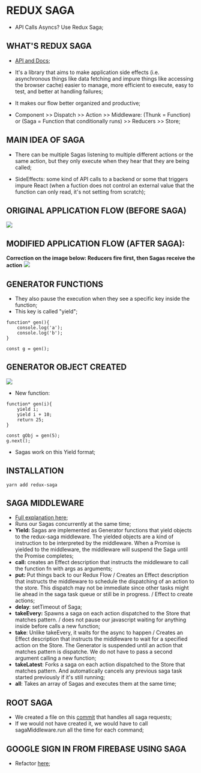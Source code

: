 # REDUX SAGA
- API Calls Asyncs? Use Redux Saga;

## WHAT'S REDUX SAGA
- [API and Docs](https://redux-saga.js.org/);

- It's a library that aims to make application side effects (i.e. asynchronous things like data fetching and impure things like accessing the browser cache) easier to manage, more efficient to execute, easy to test, and better at handling failures;

- It makes our flow better organized and productive;

- Component >> Dispatch >> Action >> Middleware: (Thunk = Function) or (Saga = Function that conditionally runs) >> Reducers >> Store; 

## MAIN IDEA OF SAGA
- There can be multiple Sagas listening to multiple different actions or the same action, but they only execute when they hear that they are being called;

- SideEffects: some kind of API calls to a backend or some that triggers impure React (when a fuction does not control an external value that the function can only read, it's not setting from scratch);

## ORIGINAL APPLICATION FLOW (BEFORE SAGA)
<img src="https://raw.githubusercontent.com/jvlessa/React--Zero-To-Mastery/master/readmes/media/beforeSagaFlow.jpg">

## MODIFIED APPLICATION FLOW (AFTER SAGA): 
<b>Correction on the image below: Reducers fire first, then Sagas receive the action</b>
<img src="https://raw.githubusercontent.com/jvlessa/React--Zero-To-Mastery/master/readmes/media/afterSagaFlow.jpg">

## GENERATOR FUNCTIONS
- They also pause the execution when they see a specific key inside the function;
- This key is called "yield";

```
function* gen(){
    console.log('a');
    console.log('b');
}

const g = gen();
```

## GENERATOR OBJECT CREATED
<img src="https://raw.githubusercontent.com/jvlessa/React--Zero-To-Mastery/master/readmes/media/sagaGeneratorFunc.jpg">

- New function:

```
function* gen(i){
    yield i;
    yield i + 10;
    return 25;
}

const gObj = gen(5);
g.next();
```

- Sagas work on this Yield format;

## INSTALLATION
``yarn add redux-saga``

## SAGA MIDDLEWARE 
- [Full explanation here](https://redux-saga.js.org/docs/api/);
- Runs our Sagas concurrently at the same time;
- <b>Yield:</b> Sagas are implemented as Generator functions that yield objects to the redux-saga middleware. The yielded objects are a kind of instruction to be interpreted by the middleware. When a Promise is yielded to the middleware, the middleware will suspend the Saga until the Promise completes;
- <b>call:</b> creates an Effect description that instructs the middleware to call the function fn with args as arguments;
- <b>put:</b> Put things back to our Redux Flow / Creates an Effect description that instructs the middleware to schedule the dispatching of an action to the store. This dispatch may not be immediate since other tasks might lie ahead in the saga task queue or still be in progress. / Effect to create actions;
- <b>delay</b>: setTimeout of Saga;
- <b>takeEvery:</b> Spawns a saga on each action dispatched to the Store that matches pattern. / does not pause our javascript waiting for anything inside before calls a new function;
- <b>take</b>: Unlike takeEvery, it waits for the async to happen / Creates an Effect description that instructs the middleware to wait for a specified action on the Store. The Generator is suspended until an action that matches pattern is dispatche. We do not have to pass a second argument calling a new function;
- <b>takeLatest</b>: Forks a saga on each action dispatched to the Store that matches pattern. And automatically cancels any previous saga task started previously if it's still running;
- <b>all</b>: Takes an array of Sagas and executes them at the same time;

## ROOT SAGA
- We created a file on this [commit](https://github.com/jvlessa/React--Zero-To-Mastery/commit/0fa7c7befc5a3c6a5acb5a80bff977e644b930cf) that handles all saga requests;
- If we would not have created it, we would have to call sagaMiddleware.run all the time for each command;

## GOOGLE SIGN IN FROM FIREBASE USING SAGA
- Refactor [here](https://github.com/jvlessa/React--Zero-To-Mastery/commit/b0dc526dc032e9a42b47eea2d01275db31887b29);